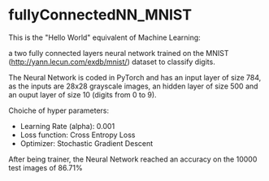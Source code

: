 # fullyConnectedNN_MNIST

This is the "Hello World" equivalent of Machine Learning: 

a two fully connected layers neural network trained on the MNIST (http://yann.lecun.com/exdb/mnist/) dataset to classify digits.

The Neural Network is coded in PyTorch and has an input layer of size 784, as the inputs are 28x28 grayscale images, an hidden layer of size 500 and an ouput layer of size 10 (digits from 0 to 9).

Choiche of hyper parameters:
- Learning Rate (alpha): 0.001
- Loss function: Cross Entropy Loss
- Optimizer: Stochastic Gradient Descent

After being trainer, the Neural Network reached an accuracy on the 10000 test images of 86.71%
